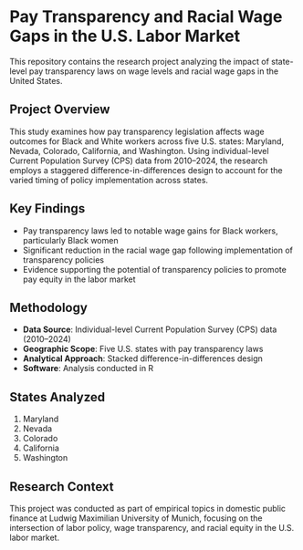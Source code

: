 # Pay Transparency and Racial Wage Gaps in the U.S. Labor Market

This repository contains the research project analyzing the impact of state-level pay transparency laws on wage levels and racial wage gaps in the United States.

## Project Overview

This study examines how pay transparency legislation affects wage outcomes for Black and White workers across five U.S. states: Maryland, Nevada, Colorado, California, and Washington. Using individual-level Current Population Survey (CPS) data from 2010–2024, the research employs a staggered difference-in-differences design to account for the varied timing of policy implementation across states.

## Key Findings

- Pay transparency laws led to notable wage gains for Black workers, particularly Black women
- Significant reduction in the racial wage gap following implementation of transparency policies
- Evidence supporting the potential of transparency policies to promote pay equity in the labor market

## Methodology

- **Data Source**: Individual-level Current Population Survey (CPS) data (2010–2024)
- **Geographic Scope**: Five U.S. states with pay transparency laws
- **Analytical Approach**: Stacked difference-in-differences design
- **Software**: Analysis conducted in R

## States Analyzed

1. Maryland
2. Nevada
3. Colorado
4. California
5. Washington

## Research Context

This project was conducted as part of empirical topics in domestic public finance at Ludwig Maximilian University of Munich, focusing on the intersection of labor policy, wage transparency, and racial equity in the U.S. labor market.